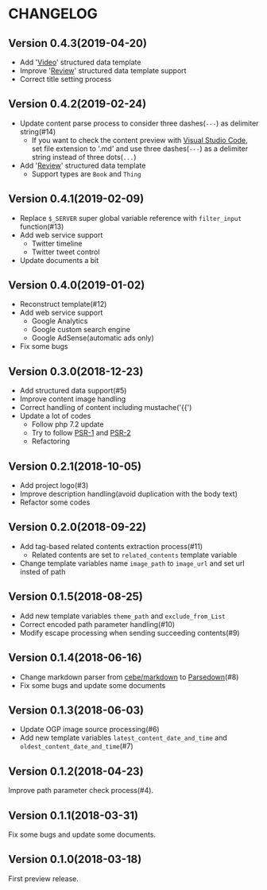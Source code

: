 CHANGELOG
=========

Version 0.4.3(2019-04-20)
-------------------------

* Add '[Video](https://developers.google.com/search/docs/data-types/video)' structured data template
* Improve '[Review](https://developers.google.com/search/docs/data-types/review-snippet)' structured data template support
* Correct title setting process

Version 0.4.2(2019-02-24)
-------------------------

* Update content parse process to consider three dashes(`---`) as delimiter string(#14)
    * If you want to check the content preview with [Visual Studio Code](https://code.visualstudio.com/), set file extension to '.md' and use three dashes(`---`) as a delimiter string instead of three dots(`...`)
* Add '[Review](https://developers.google.com/search/docs/data-types/review-snippet)' structured data template
    * Support types are `Book` and `Thing`

Version 0.4.1(2019-02-09)
-------------------------

* Replace `$_SERVER` super global variable reference with `filter_input` function(#13)
* Add web service support
    * Twitter timeline
    * Twitter tweet control
* Update documents a bit

Version 0.4.0(2019-01-02)
-------------------------

* Reconstruct template(#12)
* Add web service support
    * Google Analytics
    * Google custom search engine
    * Google AdSense(automatic ads only)
* Fix some bugs

Version 0.3.0(2018-12-23)
-------------------------

* Add structured data support(#5)
* Improve content image handling
* Correct handling of content including mustache('{{')
* Update a lot of codes
    * Follow php 7.2 update
    * Try to follow [PSR-1](https://www.php-fig.org/psr/psr-1/) and [PSR-2](https://www.php-fig.org/psr/psr-2/)
    * Refactoring

Version 0.2.1(2018-10-05)
-------------------------

* Add project logo(#3)
* Improve description handling(avoid duplication with the body text)
* Refactor some codes

Version 0.2.0(2018-09-22)
-------------------------

* Add tag-based related contents extraction process(#11)
    * Related contents are set to `related_contents` template variable
* Change template variables name `image_path` to `image_url` and set url insted of path

Version 0.1.5(2018-08-25)
-------------------------

* Add new template variables `theme_path` and `exclude_from_List`
* Correct encoded path parameter handling(#10)
* Modify escape processing when sending succeeding contents(#9)

Version 0.1.4(2018-06-16)
-------------------------

* Change markdown parser from [cebe/markdown](http://markdown.cebe.cc/) to [Parsedown](http://parsedown.org/)(#8)
* Fix some bugs and update some documents

Version 0.1.3(2018-06-03)
-------------------------

* Update OGP image source processing(#6)
* Add new template variables `latest_content_date_and_time` and `oldest_content_date_and_time`(#7)

Version 0.1.2(2018-04-23)
-------------------------

Improve path parameter check process(#4).

Version 0.1.1(2018-03-31)
-------------------------

Fix some bugs and update some documents.

Version 0.1.0(2018-03-18)
-------------------------

First preview release.